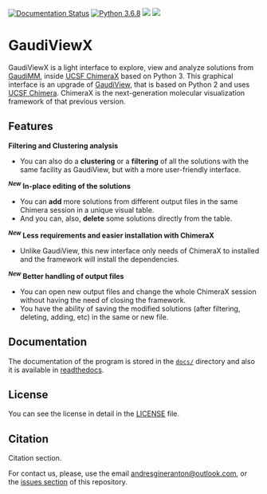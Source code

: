    <!-- GaudiViewX: UCSF ChimeraX extension to
   explore and analyze GaudiMM solutions

   https://github.com/insilichem/gaudiviewx

   Copyright 2019 Andrés Giner Antón, Jaime Rodriguez-Guerra
   and Jean-Didier Marechal

   Licensed under the Apache License, Version 2.0 (the "License");
   you may not use this file except in compliance with the License.
   You may obtain a copy of the License at

        http://www.apache.org/licenses/LICENSE-2.0

   Unless required by applicable law or agreed to in writing, software
   distributed under the License is distributed on an "AS IS" BASIS,
   WITHOUT WARRANTIES OR CONDITIONS OF ANY KIND, either express or implied.
   See the License for the specific language governing permissions and
   limitations under the License. -->

[![Documentation Status](https://readthedocs.org/projects/gaudiviewx/badge/?version=latest)](https://gaudiviewx.readthedocs.io/en/latest/?badge=latest)
[![Python 3.6.8](https://img.shields.io/badge/python-3.6.8-blue.svg)](https://www.python.org/downloads/release/python-368/)
[![](https://img.shields.io/github/license/andresginera/pgaudi.svg?color=orange)](http://www.apache.org/licenses/LICENSE-2.0)
![](https://img.shields.io/static/v1.svg?label=platform&message=linux%20|%20osx%20|%20windows&color=lightgrey)

GaudiViewX
==========

GaudiViewX is a light interface to explore, view and analyze solutions from [GaudiMM](https://github.com/insilichem/gaudi), inside [UCSF ChimeraX](https://www.cgl.ucsf.edu/chimerax/) based on Python 3. This graphical interface is an upgrade of [GaudiView](https://github.com/insilichem/gaudiview), that is based on Python 2 and uses [UCSF Chimera](https://www.cgl.ucsf.edu/chimera/). ChimeraX is the next-generation molecular visualization framework of that previous version.

Features
--------

**Filtering and Clustering analysis**

* You can also do a **clustering** or a **filtering** of all the solutions with the same facility as GaudiView, but with a more user-friendly interface.

**<sup>*New*</sup></span> In-place editing of the solutions**

* You can **add** more solutions from different output files in the same Chimera session in a unique visual table. 
* And you can, also, **delete** some solutions directly from the table.

**<sup>*New*</sup></span> Less requirements and easier installation with ChimeraX**

* Unlike GaudiView, this new interface only needs of ChimeraX to installed and the framework will install the dependencies.

**<sup>*New*</sup></span> Better handling of output files**

* You can open new output files and change the whole ChimeraX session without having the need of closing the framework. 
* You have the ability of saving the modified solutions (after filtering, deleting, adding, etc) in the same or new file.

Documentation
-------------

The documentation of the program is stored in the [`docs/`](https://github.com/insilichem/gaudiviewx/tree/master/docs) directory and also it is available in [readthedocs](https://gaudiviewx.readthedocs.io/en/latest/).

License
-------

You can see the license in detail in the [LICENSE](./LICENSE) file.

Citation
--------

Citation section.

For contact us, please, use the email andresgineranton@outlook.com, or the [issues section](https://github.com/insilichem/gaudiviewx/issues) of this repository. 
